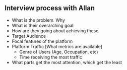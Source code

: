 ## Interview process with Allan

* What is the problem. Why
* What is their overarching goal
* How are they going about achieving these
* Target Audience
* Focal features of the platform
* Platform Traffic [What metrics are available]
  * Genre of Users (Age, Occupation, etc)
  * Time receiving the most traffic
* What parts get the most attention, which get the least
